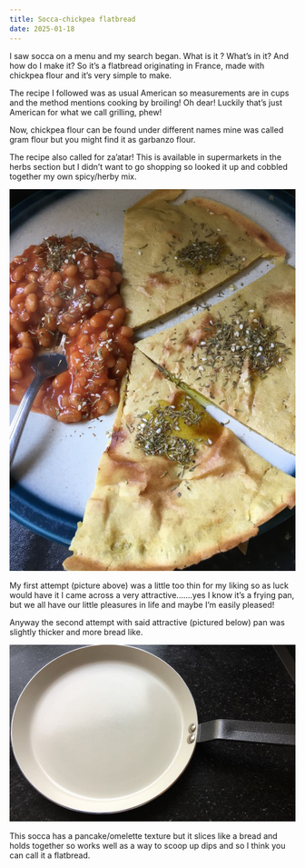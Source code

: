 ```yaml
---
title: Socca-chickpea flatbread
date: 2025-01-18
---
```


I saw socca on a menu and my search began. What is it ? What’s in it? And how do I make it?
So it’s a flatbread originating in France, made with chickpea flour and it’s very simple to make.

The recipe I followed was as usual American so measurements are in cups and the method mentions cooking by broiling! Oh dear! Luckily that’s just American for what we call grilling, phew!

Now, chickpea flour can be found under different names mine was called gram flour but you might find it as garbanzo flour.

The recipe also called for za’atar! This is available in supermarkets in the herbs section but I didn’t want to go shopping so looked it up and cobbled together my own spicy/herby mix.

![Socca flatbread](/blog-images/flatbread.jpg)

My first attempt (picture above) was a little too thin for my liking so as luck would have it I came across a very attractive.......yes I know it’s a frying pan, but we all have our little pleasures in life and maybe I’m easily pleased!

Anyway the second attempt with said attractive (pictured below) pan was slightly thicker and more bread like.

![Attractive pan](/blog-images/pan.jpg)

This socca has a pancake/omelette texture but it slices like a bread and holds together so works well as a way to scoop up dips and so I think you can call it a flatbread.
